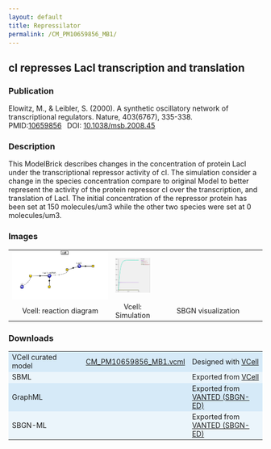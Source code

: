 ```yaml
---
layout: default
title: Repressilator
permalink: /CM_PM10659856_MB1/
---
```

## cI represses LacI transcription and translation
### Publication 

Elowitz, M., & Leibler, S. (2000). A synthetic oscillatory network of transcriptional regulators. Nature, 403(6767), 335-338. <br/>
PMID:<a href="https://www.ncbi.nlm.nih.gov/pubmed/10659856">10659856</a>&ensp; 
DOI: <a href="https://doi: 10.1038/35002125"> 10.1038/msb.2008.45</a>&ensp;

### Description

This ModelBrick describes changes in the concentration of protein LacI under the transcriptional repressor activity of cI. The simulation consider a change in the species concentration compare to original Model to better represent the activity of the protein repressor cI over the transcription, and translation of LacI. The initial concentration of the repressor protein has been set at 150 molecules/um3 while the other two species were set at 0 molecules/um3.

### Images
<center>
 <table> 
 <tr>
  <td align="center" width="280">
    <a href="https://modelbricks.github.io/images/Vcellimages/CM_PM10659856_MB1_Vcell_diagram.PNG">
   <img align="center" src="/images/Vcellimages/CM_PM10659856_MB1_Vcell_diagram.PNG"/></a></td>
  <td align="center">
    <a href="https://modelbricks.github.io/images/Vcellimages/CM_PM10659856_MB1_Vcell_sim.PNG">
    <img align="center" src="/images/Vcellimages/CM_PM10659856_MB1_Vcell_sim.PNG"/></a></td>
  <td align="center" width="280">
    <!--<a href="https://modelbricks.github.io/images/SBGNfiles/CM_PM10659856_MB1_SBGN.PNG">
    <img align="center" src="/images/SBGNfiles/CM_PM10659856_MB1_SBGN.PNG" height="180"> </a>--></td>
 </tr>
 <tr>
  <td align="center"> Vcell: reaction diagram </td>
  <td align="center"> Vcell: Simulation </td>
  <td align="center"> SBGN visualization </td>
   </tr>
 </table>
</center>

### Downloads 

<center>
 <table>
  <td width="33%" bgcolor="#D6EAF8">VCell curated model </td>
  <td width="33%" bgcolor="#D6EAF8"><a href="/modelbricks/VCML_SBMLfiles/CM_PM10659856_MB1.vcml">CM_PM10659856_MB1.vcml</a></td>
  <td width="33%" bgcolor="#D6EAF8"> Designed with <a href="http://vcell.org"> VCell</a></td>
  <tr>
   <td bgcolor="#EBF5FB">SBML </td>
   <td bgcolor="#EBF5FB"><!--<a href="/modelbricks/VCML_SBMLfiles/CM_PM10659856_MB1.xml">CM_PM10659856_MB1.xml</a>--></td>
   <td bgcolor="#EBF5FB"> Exported from <a href="http://vcell.org"> VCell</a></td>
  </tr>
  <tr>
   <td bgcolor="#D6EAF8">GraphML </td>
   <td bgcolor="#D6EAF8"><!--<a href="/modelbricks/SBGNexecutablefiles/CM_PM10659856.graphml">CM_PM10659856_MB1.graphml</a>--></td>
   <td bgcolor="#D6EAF8"> Exported from <a href="https://immersive-analytics.infotech.monash.edu/vanted/addons/sbgn-ed/">VANTED (SBGN-ED)</a></td>
  </tr>
  <tr>
   <td bgcolor="#EBF5FB">SBGN-ML </td>
   <td bgcolor="#EBF5FB"><!--<a href="/modelbricks/SBGNexecutablefiles/CM_PM10659856.sbgn">CM_PM10659856_MB1.sbgn</a>--></td>
   <td bgcolor="#EBF5FB"> Exported from <a href="https://immersive-analytics.infotech.monash.edu/vanted/addons/sbgn-ed/">VANTED (SBGN-ED)</a></td>
  </tr>
 </table>
</center>
 
